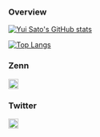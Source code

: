 ### Overview

[![Yui Sato's GitHub stats](https://github-readme-stats.vercel.app/api?username=yuisato-git&count_private=true)](https://github.com/anuraghazra/github-readme-stats)

[![Top Langs](https://github-readme-stats.vercel.app/api/top-langs/?username=yuisato-git)](https://github.com/anuraghazra/github-readme-stats)

### Zenn
<a href="https://zenn.dev/def_yuisato">
    <img height="20" src="https://img.shields.io/badge/profile-zenn-blue" />
</a>

### Twitter
<a href="https://twitter.com/def_yuisato">
    <img height="20" src="https://img.shields.io/twitter/follow/def_yuisato?style=social" />
</a>
